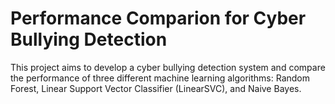 # Performance Comparion for Cyber Bullying Detection
This project aims to develop a cyber bullying detection system and compare the performance of three different machine learning algorithms: Random Forest, Linear Support Vector Classifier (LinearSVC), and Naive Bayes.
